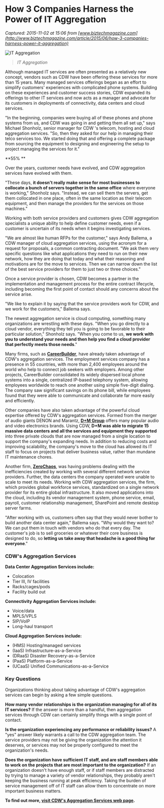 # How 3 Companies Harness the Power of IT Aggregation

_Captured: 2015-11-02 at 15:06 from [www.biztechmagazine.com](http://www.biztechmagazine.com/article/2015/06/how-3-companies-harness-power-it-aggregation)_

![IT Aggregation](http://www.biztechmagazine.com/sites/default/files/styles/cdw_hero/public/articles/IT-Aggregation.jpg?itok=mZ3P_ZVg)

> _IT Aggregation_

Although managed IT services are often presented as a relatively new concept, vendors such as CDW have been offering these services for more than 15 years. Many managed services offerings began as an effort to simplify customers' experiences with complicated phone systems. Building on these experiences and customer success stories, CDW expanded its offerings to other IT services and now acts as a manager and advocate for its customers in deployments of connectivity, data centers and cloud services.

"In the beginning, companies were buying all of these phones and phone systems from us, and CDW was going in and getting them all set up," says Michael Shonholz, senior manager for CDW 's telecom, hosting and cloud aggregation services. "So, then they asked for our help in managing their telco services too. We started doing that and offering a complete package from sourcing the equipment to designing and engineering the setup to project managing the services for it."

**55% **

Over the years, customer needs have evolved, and CDW aggregation services have evolved with them.

"These days, **it doesn't really make sense for most businesses to collocate a bunch of servers together in the same office** where everyone is working," Shonholz says. "Instead, we can sell them the servers, get them collocated in one place, often in the same location as their telecom equipment, and then manage the providers for the services on those machines."

Working with both service providers and customers gives CDW aggregation specialists a unique ability to help define customer needs, even if a customer is uncertain of its needs when it begins investigating services.

"We are almost like human RFPs for the customer," says Andy Ballema, a CDW manager of cloud aggregation services, using the acronym for a request for proposals, a common contracting document. "We ask them very specific questions like what applications they need to run on their new network, how they are doing that today and what their reasoning and motivations are for the move to services. Then we can narrow down the list of the best service providers for them to just two or three choices."

Once a service provider is chosen, CDW becomes a partner in the implementation and management process for the entire contract lifecycle, including becoming the first point of contact should any concerns about the service arise.

"We like to explain it by saying that the service providers work for CDW, and we work for the customers," Ballema says.

The newest aggregation service is cloud computing, something many organizations are wrestling with these days. "When you go directly to a cloud vendor, everything they tell you is going to be favorable to their particular solution," Shonholz says. "When you come to us, **we work with you to understand your needs and then help you find a cloud provider that perfectly meets those needs**."

Many firms, such as **[CareerBuilder](http://webobjects.cdw.com/webobjects/media/pdf/Solutions/Telecommunications/CareerBuilder-Advanced-Telecom.pdf)**, have already taken advantage of CDW's aggregation services. The employment services company has a presence in 55 countries, with more than 2,400 employees around the world who help to connect job seekers with employers. Among other projects, CareerBuilder consolidated its widely dispersed local phone systems into a single, centralized IP-based telephony system, allowing employees worldwide to reach one another using simple five-digit dialing. The company saw significant savings on its phone bill, while employees found that they were able to communicate and collaborate far more easily and efficiently.

Other companies have also taken advantage of the powerful cloud expertise offered by CDW's aggregation services. Formed from the merger of audio giants DENON and Marantz, **[D+M Group](http://webobjects.cdw.com/webobjects/media/pdf/Solutions/Data-Center/cloud-consolidation.pdf)** offers many popular audio and video electronics brands. Using CDW, **D+M was able to migrate 15 massive data centers and all the services and equipment they supported** into three private clouds that are now managed from a single location to support the company's expanding needs. In addition to reducing costs and improving scalability, the company's move to the cloud has allowed its IT staff to focus on projects that deliver business value, rather than mundane IT maintenance chores.

Another firm, **[ZeroChaos](http://webobjects.cdw.com/webobjects/media/pdf/Solutions/telecommunications/148484-Zero-Chaos.pdf)**, was having problems dealing with the inefficiencies created by working with several different network service providers. Further, the data centers the company operated were unable to scale to meet its needs. Working with CDW aggregation services, the firm, which provides global workforce services, standardized on a single network provider for its entire global infrastructure. It also moved applications into the cloud, including its vendor management system, phone service, email, payroll, customer relationship management, SharePoint and remote desktop server farms.

"After working with us, customers often say that they would never bother to build another data center again," Ballema says. "Why would they want to? We can put them in touch with vendors who do that every day. The customer's job is to sell groceries or whatever their core business is designed to do, so **letting us take away that headache is a good thing for everyone**."

### CDW's Aggregation Services

**Data Center Aggregation Services include:**

  * Colocation
  * Tier III, IV facilities
  * Racks/cages/pods
  * Facility build out

**Connectivity Aggregation Services include:**

  * Voice/data
  * MPLS/VPLS
  * SIP/VoIP
  * Long-haul transport

**Cloud Aggregation Services include:**

  * (HMS) Hosting/managed services
  * (IaaS) Infrastructure-as-a-Service
  * (DRaaS) Disaster Recovery-as-a-Service
  * (PaaS) Platform-as-a-Service
  * (UCaaS) Unified Communications-as-a-Service

### Key Questions

Organizations thinking about taking advantage of CDW's aggregation services can begin by asking a few simple questions.

**How many vendor relationships is the organization managing for all of its IT services?** If the answer is more than a handful, then aggregation services through CDW can certainly simplify things with a single point of contact.

**Is the organization experiencing any performance or reliability issues?** A "yes" answer likely warrants a call to the CDW aggregation team. The service providers may not be giving the organization the attention it deserves, or services may not be properly configured to meet the organization's needs.

**Does the organization have sufficient IT staff, and are staff members able to work on the projects that are most important to the organization?** If an organization doesn't have enough staff, or if staff members are distracted by trying to manage a variety of vendor relationships, they probably aren't keeping the business running at peak efficiency. Taking the burden of service management off of IT staff can allow them to concentrate on more important business matters.

**To find out more, [visit CDW's Aggregation Services web page](http://www.cdw.com/content/services/telecommunications-aggregation-services.aspx?cm_sp=GlobalHeader-_-Solutions_Services|Services-_-Aggregation_Services).**
